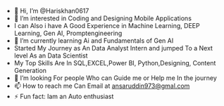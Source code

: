 - 👋 Hi, I’m @Hariskhan0617
- 👀 I’m interested in Coding and Designing Mobile Applications
- I can Also i have A Good Experience in Machine Learning, DEEP Learning, Gen AI, Promptengineering
- 🌱 I’m currently learning  Ai and Fundamentals of Gen AI
- Started My Journey as An Data Analyst Intern and jumped To a Next level As an Data Scientist
- My Top Skills Are In SQL,EXCEL,Power BI, Python,Designing, Content Generation 
- 💞️ I’m looking For people Who can Guide me or Help me In the journey 
- 📫 How to reach me Can Email at ansaruddin973@gmal.com
- ⚡ Fun fact:  Iam an Auto enthusiast 

<!---
Hariskhan0617A/Hariskhan0617A is a ✨ special ✨ repository because its `README.md` (this file) appears on your GitHub profile.
You can click the Preview link to take a look at your changes.
--->
